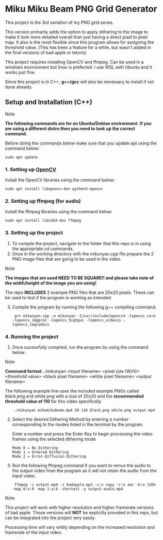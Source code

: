 # Miku Miku Beam PNG Grid Generator
This project is the 3rd variation of my PNG grid series.

This version primarily adds the option to apply dithering to the image to make it look more detailed overall than just having a direct pixel to pixel map.
It also is the most flexible since this program allows for assigning the threshold value. (This has been a feature for a while, but wasn't added in the final versions of bad apple or tetoris)

This project requires installing OpenCV and ffmpeg. Can be used in a windows environment but linux is preferred. I use WSL with Ubuntu and it works just fine.

Since this project is in C++, **g++/gcc** will also be necessary to install if not done already.

## Setup and Installation (C++)

> [!Note]
> **The following commands are for an Ubuntu/Debian environment. If you are using a different distro then you need to look up the correct command.**

Before doing the commands below make sure that you update apt using the command below:

    sudo apt update

### 1. Setting up [OpenCV](https://opencv.org/)

Install the OpenCV libraries using the command below:

    sudo apt install libopencv-dev python3-opencv

### 2. Setting up ffmpeg (for audio)

Install the ffmpeg libraries using the command below:

    sudo apt install libx264-dev ffmpeg

### 3. Setting up the project

1. To compile the project, navigate to the folder that this repo is in using the appropriate cd commands.
2. Once in the working directory with the mikunyan.cpp file prepare the 2 PNG image files that are going to be used in the video.

> [!Note]
> **The images that are used NEED TO BE SQUARE!! and please take note of the width/height of the image you are using!**
>
> The repo **INCLUDES** 2 example PNG files that are 20x20 pixels. These can be used to test if the program is working as intended.

3. Compile the program by running the following g++ compiling command.

        g++ mikunyan.cpp -o mikunyan -I/usr/include/opencv4 -lopencv_core -lopencv_imgproc -lopencv_highgui -lopencv_videoio -lopencv_imgcodecs

### 4. Running the project

1. Once sucessfully compiled, run the program by using the command below:

> [!Note]
> **Command format:** ./mikunyan \<input filename> \<pixel size (W/H)> \<threshold value> \<black pixel filename> \<white pixel filename> \<output filename>
>
> The following example line uses the included example PNGs called black.png and white.png with a size of 20x20 and the **recommended threshold value of 110** for this video specifically

        ./mikunyan mikumikubeam.mp4 20 110 black.png white.png output.mp4
		
2. Select the desired Dithering Method by entering a number corresponding to the modes listed in the terminal by the program.
	
 	Enter a number and press the Enter Key to begin processing the video frames using the selected dithering mode
	```
 	Mode 0 = No Dithering
	Mode 1 = Ordered Dithering
	Mode 2 = Error-Diffusion Dithering
 	```
 
3. Run the following ffmpeg command if you want to remux the audio to the output video from the program as it will not retain the audio from the input video.
    
        ffmpeg -i output.mp4 -i badapple.mp3 -c:v copy -c:a aac -b:a 116k -map 0:v:0 -map 1:a:0 -shortest -y output-audio.mp4

> [!Note]
> This project will work with higher resolution and higher framerate versions of bad apple. Those versions will **NOT** be explicitly provided in this repo, but can be integrated into the project very easily.
>
> Processing time will vary wildly depending on the increased resolution and framerate of the input video.
